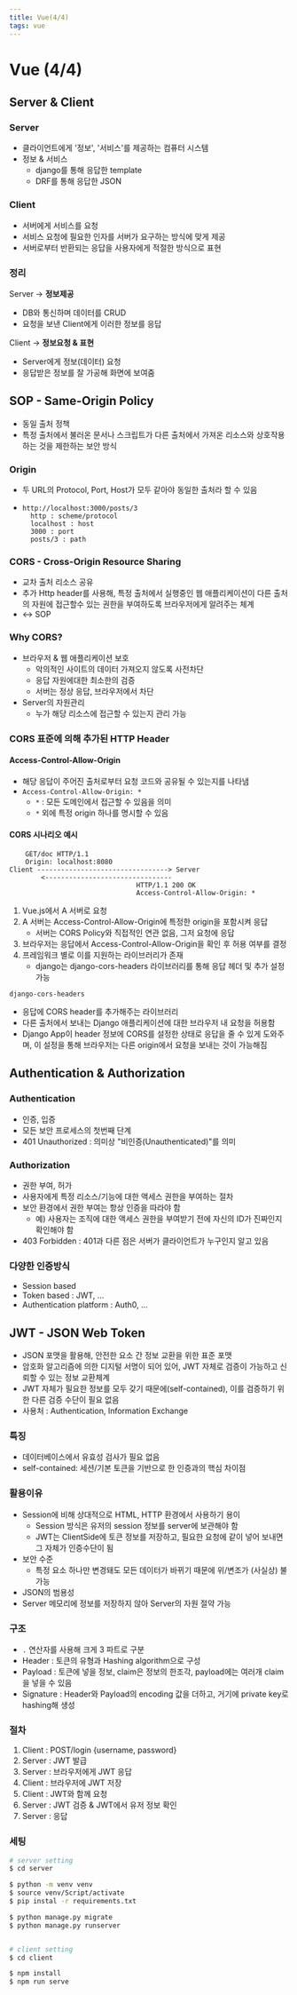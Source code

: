 ```yaml
---
title: Vue(4/4)
tags: vue
---
```


# Vue (4/4)

## Server & Client

### Server

- 클라이언트에게 '정보', '서비스'를 제공하는 컴퓨터 시스템
- 정보 & 서비스
  - django를 통해 응답한 template
  - DRF를 통해 응답한 JSON

### Client

- 서버에게 서비스를 요청
- 서비스 요청에 필요한 인자를 서버가 요구하는 방식에 맞게 제공
- 서버로부터 반환되는 응답을 사용자에게 적절한 방식으로 표현



### 정리

Server → **정보제공**

- DB와 통신하며 데이터를 CRUD
- 요청을 보낸 Client에게 이러한 정보를 응답

Client → **정보요청 & 표현**

- Server에게 정보(데이터) 요청
- 응답받은 정보를 잘 가공해 화면에 보여줌





## SOP - Same-Origin Policy

- 동일 출처 정책
- 특정 출처에서 불러온 문서나 스크립트가 다른 출처에서 가져온 리소스와 상호작용하는 것을 제한하는 보안 방식

### Origin

- 두 URL의 Protocol, Port, Host가 모두 같아야 동일한 출처라 할 수 있음

- ```
  http://localhost:3000/posts/3
  	http : scheme/protocol
  	localhost : host
  	3000 : port
  	posts/3 : path
  ```



### CORS - Cross-Origin Resource Sharing

- 교차 출처 리소스 공유
- 추가 Http header를 사용해, 특정 출처에서 실행중인 웹 애플리케이션이 다른 출처의 자원에 접근할수 있는 권한을 부여하도록 브라우저에게 알려주는 체계
- ↔ SOP



### Why CORS?

- 브라우저 & 웹 애플리케이션 보호
  - 악의적인 사이트의 데이터 가져오지 않도록 사전차단
  - 응답 자원에대한 최소한의 검증
  - 서버는 정상 응답, 브라우저에서 차단
- Server의 자원관리
  - 누가 해당 리소스에 접근할 수 있는지 관리 가능



### CORS 표준에 의해 추가된 HTTP Header

#### Access-Control-Allow-Origin

- 해당 응답이 주어진 출처로부터 요청 코드와 공유될 수 있는지를 나타냄
- `Access-Control-Allow-Origin: *`
  - `*` : 모든 도메인에서 접근할 수 있음을 의미
  - `*` 외에 특정 origin 하나를 명시할 수 있음



#### CORS 시나리오 예시

```
	GET/doc HTTP/1.1
	Origin: localhost:8080
Client ---------------------------------> Server
		<--------------------------------
								HTTP/1.1 200 OK
								Access-Control-Allow-Origin: *
```

1. Vue.js에서 A 서버로 요청
2. A 서버는 Access-Control-Allow-Origin에 특정한 origin을 포함시켜 응답
   - 서버는 CORS Policy와 직접적인 연관 없음, 그저 요청에 응답
3. 브라우저는 응답에서 Access-Control-Allow-Origin을 확인 후 허용 여부를 결정
4. 프레임워크 별로 이를 지원하는 라이브러리가 존재
   - django는 django-cors-headers 라이브러리를 통해 응답 헤더 및 추가 설정 가능



`django-cors-headers`

- 응답에 CORS header를 추가해주는 라이브러리
- 다른 출처에서 보내는 Django 애플리케이션에 대한 브라우저 내 요청을 허용함
- Django App이 header 정보에 CORS를 설정한 상태로 응답을 줄 수 있게 도와주며, 이 설정을 통해 브라우저는 다른 origin에서 요청을 보내는 것이 가능해짐





##  Authentication & Authorization

### Authentication

- 인증, 입증
- 모든 보안 프로세스의 첫번째 단계
- 401 Unauthorized : 의미상 "비인증(Unauthenticated)"를 의미

### Authorization

- 권한 부여, 허가
- 사용자에게 특정 리소스/기능에 대한 액세스 권한을 부여하는 절차
- 보안 환경에서 권한 부여는 항상 인증을 따라야 함
  - 예) 사용자는 조직에 대한 액세스 권한을 부여받기 전에 자신의 ID가 진짜인지 확인해야 함
- 403 Forbidden : 401과 다른 점은 서버가 클라이언트가 누구인지 알고 있음



### 다양한 인증방식

- Session based
- Token based : JWT, ...
- Authentication platform : Auth0, ...



## JWT - JSON Web Token

- JSON 포맷을 활용해, 안전한 요소 간 정보 교환을 위한 표준 포맷
- 암호화 알고리즘에 의한 디지털 서명이 되어 있어, JWT 자체로 검증이 가능하고 신뢰할 수 있는 정보 교환체계
- JWT 자체가 필요한 정보를 모두 갖기 때문에(self-contained), 이를 검증하기 위한 다른 검증 수단이 필요 없음
- 사용처 : Authentication, Information Exchange

### 특징

- 데이터베이스에서 유효성 검사가 필요 없음
- self-contained: 세션/기본 토큰을 기반으로 한 인증과의 핵심 차이점

### 활용이유

- Session에 비해 상대적으로 HTML, HTTP 환경에서 사용하기 용이
  - Session 방식은 유저의 session 정보를 server에 보관해야 함
  - JWT는 ClientSide에 토큰 정보를 저장하고, 필요한 요청에 같이 넣어 보내면 그 자체가 인증수단이 됨
- 보안 수준
  - 특정 요소 하나만 변경돼도 모든 데이터가 바뀌기 때문에 위/변조가 (사실상) 불가능
- JSON의 범용성
- Server 메모리에 정보를 저장하지 않아 Server의 자원 절약 가능

### 구조

- `.` 연산자를 사용해 크게 3 파트로 구분
- Header : 토큰의 유형과 Hashing algorithm으로 구성
- Payload : 토큰에 넣을 정보, claim은 정보의 한조각, payload에는 여러개 claim을 넣을 수 있음
- Signature : Header와 Payload의 encoding 값을 더하고, 거기에 private key로 hashing해 생성

### 절차

1. Client : POST/login {username, password}
2. Server : JWT 발급
3. Server : 브라우저에게 JWT 응답
4. Client : 브라우저에 JWT 저장
5. Client : JWT와 함께 요청
6. Server : JWT 검증 & JWT에서 유저 정보 확인
7. Server : 응답





### 세팅

```bash
# server setting
$ cd server

$ python -m venv venv
$ source venv/Script/activate
$ pip instal -r requirements.txt

$ python manage.py migrate
$ python manage.py runserver


# client setting
$ cd client

$ npm install
$ npm run serve
```